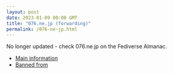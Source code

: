 ```yaml
---
layout: post
date: 2023-01-09 00:00 GMT
title: "076.ne.jp (forwarding)"
permalink: /076-ne-jp.html
---
```


No longer updated - check 076.ne.jp on the Fediverse Almanac.

* [Main information](https://www.fediversealmanac.com/api/v1/instances/076.ne.jp)
* [Banned from](https://www.fediversealmanac.com/api/v1/instances/076.ne.jp/banned_from)

